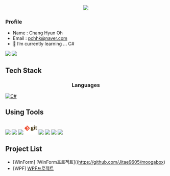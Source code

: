 <p align='center'>
  <a href="https://github.com/spearstring">
    <img src="https://capsule-render.vercel.app/api?type=waving&color=gradient&fontColor=FFFFFF&height=300&section=header&text=Study%20Repository&fontSize=50"/>
  </a>
</p>

### Profile
 - Name : Chang Hyun Oh
 - Email : pchhk@naver.com
 - 🌱 I’m currently learning ... C# 

<img src="https://github-readme-stats.vercel.app/api?username=spearstring&theme=synthwave&show_icons=true"/>
<img src="https://github-readme-stats.vercel.app/api/top-langs/?username=spearstring&theme=synthwave&layout=compact"/>

## Tech Stack
<h3 align='center'>Languages</h3>
<p>
  <a href="https://github.com/spearstring/StudyWPF.git" target="_blank"><img alt="C#" src="https://img.shields.io/badge/c%23-%23239120.svg?style=flat&logo=c-sharp&logoColor=white"/></a>  
</p>

## Using Tools
<p align='left'>
    <img height="40" src="https://img.icons8.com/color/48/000000/visual-studio-2019.png">
    <img height="40" src="https://img.icons8.com/fluent/48/000000/visual-studio-code-2019.png">
    <img height="40" src="https://d1jnx9ba8s6j9r.cloudfront.net/blog/wp-content/uploads/2019/10/logo.png">
    <img height="40" src="https://github.com/Pythunder/explore/blob/80688e429a7d4ef2fca1e82350fe8e3517d3494d/topics/git/git.png">
    <img height="40" src="https://upload.wikimedia.org/wikipedia/commons/b/b6/PuTTY_icon_128px.png">
    <img height="40" src="https://img.icons8.com/color/48/000000/raspberry-pi.png">
    <img height="40" src="https://mosquitto.org/stickers/mosquitto-mono.png">
    <!--<img height="40" src="https://img.icons8.com/fluent/48/000000/vmware-workstation-player.png">-->
    <img height="40" src="https://taiwebs.com/upload/icons/vnc-connect-enterprise220-220.png">
</p>

## Project List
 - [WinForm] [WinForm프로젝트]((https://github.com/Jitae9605/moogabox)
 - [WPF] [WPF프로젝트](https://github.com/spearstring/StudyWpf/tree/main/portfolio)
<!--
**spearstring/spearstring** is a ✨ _special_ ✨ repository because its `README.md` (this file) appears on your GitHub profile.

Here are some ideas to get you started:

- 🔭 I’m currently working on ...
- 🌱 I’m currently learning ...
- 👯 I’m looking to collaborate on ...
- 🤔 I’m looking for help with ...
- 💬 Ask me about ...
- 📫 How to reach me: ...
- 😄 Pronouns: ...
- ⚡ Fun fact: ...
-->
